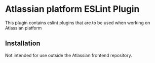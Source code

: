 # Atlassian platform ESLint Plugin

This plugin contains eslint plugins that are to be used when working on Atlassian platform

## Installation
Not intended for use outside the Atlassian frontend repository.
